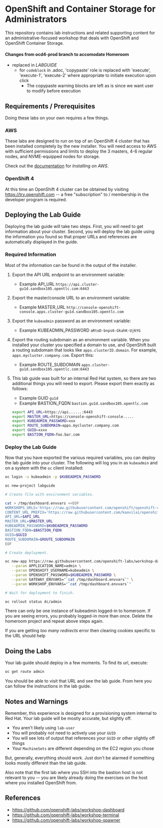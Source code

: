 # OpenShift and Container Storage for Administrators
This repository contains lab instructions and related supporting content for
an administrative-focused workshop that deals with OpenShift and OpenShift
Container Storage.

#### Changes from ocd4-prod branch to accomodate Homeroom
- replaced in _LABGUIDE_
  - for `codeblock` in .adoc,  'copypaste' role is replaced with 'execute', 'execute-1', 'execute-2' where appropriate to initiate execution upon click
    - The copypaste warning blocks are left as is since we want user to modify before execution

## Requirements / Prerequisites
Doing these labs on your own requires a few things.

### AWS
These labs are designed to run on top of an OpenShift 4 cluster that has been
installed completely by the new installer. You will need access to AWS with
sufficient permissions and limits to deploy the 3 masters, 4-6 regular nodes,
and NVME-equipped nodes for storage.

Check out the
[documentation](https://docs.openshift.com/container-platform/4.1/welcome/index.html)
for _Installing on AWS_.

### OpenShift 4
At this time an OpenShift 4 cluster can be obtained by visiting
https://try.openshift.com -- a free "subscription" to / membership in the
developer program is required.

## Deploying the Lab Guide
Deploying the lab guide will take two steps. First, you will need to get
information about your cluster. Second, you will deploy the lab guide using
the information you found so that proper URLs and references are
automatically displayed in the guide.

### Required Information
Most of the information can be found in the output of the installer.

1. Export the API URL endpoint to an environment variable:
     - Example API_URL `https://api.cluster-gu1d.sandbox105.opentlc.com:6443`
2. Export the master/console URL to an environment variable:
    - Example MASTER_URL `http://console-openshift-console.apps.cluster-gu1d.sandbox105.opentlc.com`
3. Export the `kubeadmin` password as an environment variable:
    - Example KUBEADMIN_PASSWORD `aRtoD-bnps6-GkahK-Uj6YG`
4. Export the routing subdomain as an environment variable. When you installed your cluster you specified a domain to use, and OpenShift built a routing subdomain that looks like `apps.clusterID.domain`. For example, `apps.mycluster.company.com`. Export this:
    - Example ROUTE_SUBDOMAIN `apps.cluster-gu1d.sandbox105.opentlc.com:6443`
5. This lab guide was built for an internal Red Hat system, so there are two
   additional things you will need to export. Please export them exactly as
   follows:
    - Example GUID `gu1d`
    - Example BASTION_FQDN `bastion.gu1d.sandbox105.opentlc.com`

    ```bash
    export API_URL=https://api......:6443
    export MASTER_URL=https://console-openshift-console.....
    export KUBEADMIN_PASSWORD=xxx
    export ROUTE_SUBDOMAIN=apps.mycluster.company.com
    export GUID=xxxx
    export BASTION_FQDN=foo.bar.com
    ```

### Deploy the Lab Guide
Now that you have exported the various required variables, you can deploy the
lab guide into your cluster. The following will log you in
as `kubeadmin` and on a system with the `oc` client installed:
```bash
oc login -u kubeadmin -p $KUBEADMIN_PASSWORD

oc new-project labguide

# Create file with environment variables.

cat > /tmp/dashboard.envvars <<EOF
WORKSHOPS_URLS='https://raw.githubusercontent.com/openshift/openshift-cns-testdrive/ocp4-prod/labguide/_ocp_admin_testdrive.yaml'
CONTENT_URL_PREFIX='https://raw.githubusercontent.com/kaovilai/openshift-cns-testdrive/ocp4-prod/labguide/'
API_URL=$API_URL
MASTER_URL=$MASTER_URL
KUBEADMIN_PASSWORD=$KUBEADMIN_PASSWORD
BASTION_FQDN=$BASTION_FQDN
GUID=$GUID
ROUTE_SUBDOMAIN=$ROUTE_SUBDOMAIN
EOF

# Create deployment.

oc new-app https://raw.githubusercontent.com/openshift-labs/workshop-dashboard/2.13.1/templates/production.json \
   --param APPLICATION_NAME=admin \
   --param OPENSHIFT_USERNAME=kubeadmin \
   --param OPENSHIFT_PASSWORD=$KUBEADMIN_PASSWORD \
   --param GATEWAY_ENVVARS="`cat /tmp/dashboard.envvars`" \
   --param WORKSHOP_ENVVARS="`cat /tmp/dashboard.envvars`"

# Wait for deployment to finish.

oc rollout status dc/admin
```
There can only be one instance of kubeadmin logged-in to homeroom. If you are seeing errors, you probably logged-in more than once. Delete the homeroom project and repeat above steps again.

If you are getting _too many redirects_ error then clearing cookies specific to the URL should help 

## Doing the Labs
Your lab guide should deploy in a few moments. To find its url, execute:

```bash
oc get route admin
```

You should be able to visit that URL and see the lab guide. From here you can
follow the instructions in the lab guide.

## Notes and Warnings
Remember, this experience is designed for a provisioning system internal to
Red Hat. Your lab guide will be mostly accurate, but slightly off.

* You aren't likely using `lab-user`
* You will probably not need to actively use your `GUID`
* You will see lots of output that references your `GUID` or other slightly off
  things
* Your `MachineSets` are different depending on the EC2 region you chose

But, generally, everything should work. Just don't be alarmed if something
looks mostly different than the lab guide.

Also note that the first lab where you SSH into the bastion host is not
relevant to you -- you are likely already doing the exercises on the host
where you installed OpenShift from.

## References
- https://github.com/openshift-labs/workshop-dashboard
- https://github.com/openshift-labs/workshop-terminal
- https://github.com/openshift-labs/workshop-spawner